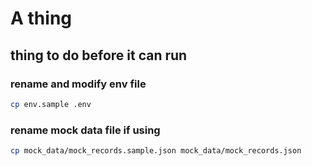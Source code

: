 # A thing

## thing to do before it can run

### rename and modify env file

```bash
cp env.sample .env
```

### rename mock data file if using

```bash
cp mock_data/mock_records.sample.json mock_data/mock_records.json
```

